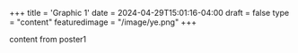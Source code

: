 +++
title = 'Graphic 1'
date = 2024-04-29T15:01:16-04:00
draft = false
type = "content"
featuredimage = "/image/ye.png"
+++

content from poster1